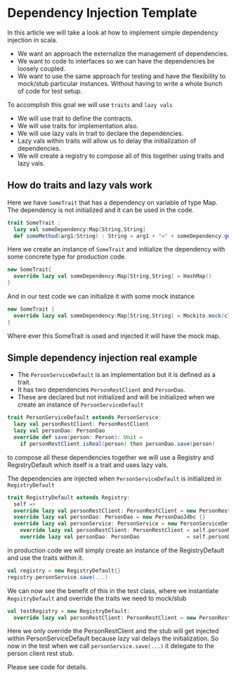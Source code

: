 # Dependency Injection Template

In this article we will take a look at how to implement simple dependency injection in scala.
* We want an approach the externalize the management of dependencies. 
* We want to code to interfaces so we can have the dependencies be loosely coupled.
* We want to use the same approach for testing and have the flexibility to mock/stub particular instances. Without having
to write a whole bunch of code for test setup.

To accomplish this goal we will use `traits` and `lazy vals`
* We will use trait to define the contracts.
* We will use traits for implementation also.
* We will use lazy vals in trait to declare the dependencies.
* Lazy vals within traits will allow us to delay the initialization of dependencies.
* We will create a registry to compose all of this together using traits and lazy vals.

## How do traits and lazy vals work
Here we have `SomeTrait` that has a dependency on variable of type Map.  The dependency is not initialized and it can be 
used in the code.
```scala
trait SomeTrait :
  lazy val someDependency:Map[String,String]
  def someMethod(arg1:String) : String = arg1 + "=" + someDependency.getOrElse(arg1,"Default")
```
Here we create an instance of `SomeTrait` and initialize the dependency with some concrete type for production code.
```scala
new SomeTrait{
  override lazy val someDependency:Map[String,String] = HashMap()
}
```
And in our test code we can initialize it with some mock instance
```scala
new SomeTrait {
  override lazy val someDependency:Map[String,String] = Mockito.mock(classOf[Map[String,String]])
}
```
Where ever this SomeTrait is used and injected it will have the mock map.

## Simple dependency injection real example
* The `PersonServiceDefault` is an implementation but it is defined as a trait.
* It has two dependencies `PersonRestClient` and `PersonDao`.  
* These are declared but not initialized and will be initialized when we create an instance of `PersonServiceDefault`  


```scala
trait PersonServiceDefault extends PersonService:
  lazy val personRestClient: PersonRestClient
  lazy val personDao: PersonDao
  override def save(person: Person): Unit =
    if personRestClient.isReal(person) then personDao.save(person)
```

to compose all these dependencies together we will use a Registry and RegistryDefault which itself is a trait and uses lazy vals.

The dependencies are injected when `PersonServiceDefault` is initialized in `RegistryDefault`
```scala
trait RegistryDefault extends Registry:
  self =>
  override lazy val personRestClient: PersonRestClient = new PersonRestClientDefault {} 
  override lazy val personDao: PersonDao = new PersonDaoJdbc {}
  override lazy val personService: PersonService = new PersonServiceDefault:
    override lazy val personRestClient: PersonRestClient = self.personRestClient //injecting the dependency
    override lazy val personDao: PersonDao               = self.personDao //injecting the dependency
```

in production code we will simply create an instance of the RegistryDefault and use the traits within it.
```scala
val registry = new RegistryDefault{}
registry.personService.save(...)
```

We can now see the benefit of this in the test class, where we instantiate `RegsitryDefault` and override the traits we need to mock/stub
```scala
val testRegistry = new RegistryDefault:
  override lazy val personRestClient: PersonRestClient = new PersonRestClientStub {} //Mocking the person rest client
```
Here we only override the PersonRestClient and the stub will get injected within PersonServiceDefault because lazy val delays the initialization.
So now in the test when we call `personService.save(...)` it delegate to the person client rest stub.

Please see code for details.
